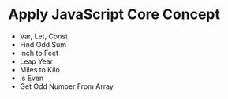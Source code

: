 <h1>Apply JavaScript Core Concept</h1>

<ul>
    <li>Var, Let, Const</li>
    <li>Find Odd Sum</li>
    <li>Inch to Feet</li> 
    <li>Leap Year</li>
    <li>Miles to Kilo</li>
    <li>Is Even</li>
    <li>Get Odd Number From Array</li>
</ul>
